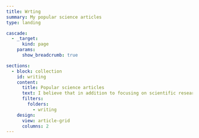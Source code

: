 ```yaml
---
title: Wrting
summary: My popular science articles
type: landing

cascade:
  - _target:
      kind: page
    params:
      show_breadcrumb: true

sections:
  - block: collection
    id: writing
    content:
      title: Popular science articles
      text: I believe that in addition to focusing on scientific research, scientists should also actively take on the responsibility of popularizing science and promote public understanding and support of science by spreading scientific knowledge. Beyond my research, I enjoy writing. The following are some popular science articles I have written.
      filters:
        folders:
          - writing
    design:
      view: article-grid
      columns: 2
---
```

